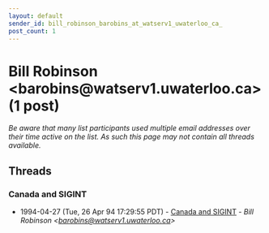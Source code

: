 ```yaml
---
layout: default
sender_id: bill_robinson_barobins_at_watserv1_uwaterloo_ca_
post_count: 1
---
```


# Bill Robinson <barobins<span>@</span>watserv1.uwaterloo.ca> (1 post)

_Be aware that many list participants used multiple email addresses over their time active on the list. As such this page may not contain all threads available._

## Threads

### Canada and SIGINT
+ 1994-04-27 (Tue, 26 Apr 94 17:29:55 PDT) - [Canada and SIGINT](/archive/1994/04/7c5d7b50d7c54ec109a661165441093817e200dc47f7be0bb570bcd5a42acdfc) - _Bill Robinson \<barobins@watserv1.uwaterloo.ca\>_

